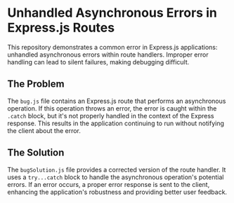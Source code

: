 # Unhandled Asynchronous Errors in Express.js Routes

This repository demonstrates a common error in Express.js applications: unhandled asynchronous errors within route handlers.  Improper error handling can lead to silent failures, making debugging difficult.

## The Problem

The `bug.js` file contains an Express.js route that performs an asynchronous operation. If this operation throws an error, the error is caught within the `.catch` block, but it's not properly handled in the context of the Express response. This results in the application continuing to run without notifying the client about the error.

## The Solution

The `bugSolution.js` file provides a corrected version of the route handler. It uses a `try...catch` block to handle the asynchronous operation's potential errors. If an error occurs, a proper error response is sent to the client, enhancing the application's robustness and providing better user feedback.